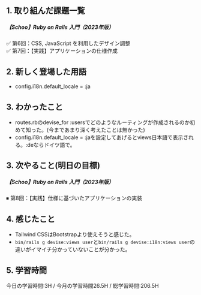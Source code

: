 ## 1. 取り組んだ課題一覧
##### 【Schoo】Ruby on Rails 入門（2023年版）
✅ 第6回：CSS, JavaScript を利用したデザイン調整  
✅ 第7回：【実践】アプリケーションの仕様作成  

## 2. 新しく登場した用語
- config.i18n.default_locale = :ja
  
## 3. わかったこと
- routes.rbのdevise_for :usersでどのようなルーティングが作成されるのか初めて知った。(今まであまり深く考えたことは無かった)
- config.i18n.default_locale = :jaを設定してあげるとviews日本語で表示される。:deならドイツ語で。

## 3. 次やること(明日の目標)
##### 【Schoo】Ruby on Rails 入門（2023年版） 
⏹ 第8回：【実践】仕様に基づいたアプリケーションの実装 

## 4. 感じたこと
- Tailwind CSSはBootstrapより使えそうと感じた。
- ```bin/rails g devise:views user```と```bin/rails g devise:i18n:views user```の違いがイマイチ分かっていないことが分かった。

## 5. 学習時間
今日の学習時間:3H / 今月の学習時間26.5H / 総学習時間:206.5H　
